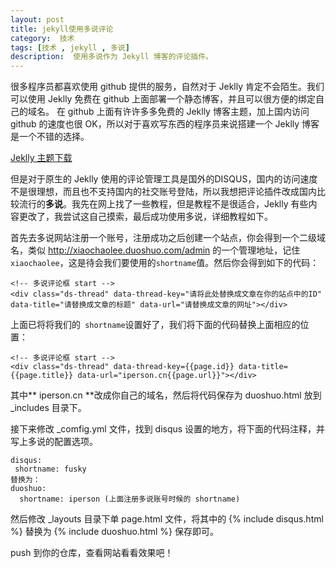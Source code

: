 ```yaml
---
layout: post
title: jekyll使用多说评论
category:  技术
tags: [技术 , jekyll , 多说]
description:  使用多说作为 Jekyll 博客的评论插件。
---
```


很多程序员都喜欢使用 github 提供的服务，自然对于 Jeklly 肯定不会陌生。我们可以使用 Jeklly 免费在 github 上面部署一个静态博客，并且可以很方便的绑定自己的域名。 在 github 上面有许许多多免费的 Jeklly 博客主题，加上国内访问 github 的速度也很 OK，所以对于喜欢写东西的程序员来说搭建一个 Jeklly 博客是一个不错的选择。

[Jeklly 主题下载](http://jekyllthemes.org/)

但是对于原生的 Jeklly 使用的评论管理工具是国外的DISQUS，国内的访问速度不是很理想，而且也不支持国内的社交账号登陆，所以我想把评论插件改成国内比较流行的**多说**。我先在网上找了一些教程，但是教程不是很适合，Jeklly 有些内容更改了，我尝试这自己摸索，最后成功使用多说，详细教程如下。

首先去多说网站注册一个账号，注册成功之后创建一个站点，你会得到一个二级域名，类似 http://xiaochaolee.duoshuo.com/admin 的一个管理地址，记住` xiaochaolee`，这是待会我们要使用的`shortname`值。然后你会得到如下的代码：

    <!-- 多说评论框 start -->
	<div class="ds-thread" data-thread-key="请将此处替换成文章在你的站点中的ID" data-title="请替换成文章的标题" data-url="请替换成文章的网址"></div>
<!-- 多说评论框 end -->
<!-- 多说公共JS代码 start (一个网页只需插入一次) -->
<script type="text/javascript">
var duoshuoQuery = {short_name:"xiaochaolee"};
	(function() {
		var ds = document.createElement('script');
		ds.type = 'text/javascript';ds.async = true;
		ds.src = (document.location.protocol == 'https:' ? 'https:' : 'http:') + '//static.duoshuo.com/embed.js';
		ds.charset = 'UTF-8';
		(document.getElementsByTagName('head')[0] 
		 || document.getElementsByTagName('body')[0]).appendChild(ds);
	})();
	</script>
<!-- 多说公共JS代码 end -->

上面已将将我们的` shortname`设置好了，我们将下面的代码替换上面相应的位置：

    <!-- 多说评论框 start -->
    <div class="ds-thread" data-thread-key={{page.id}} data-title={{page.title}} data-url="iperson.cn{{page.url}}"></div>
<!-- 多说评论框 end -->

其中** iperson.cn **改成你自己的域名，然后将代码保存为 duoshuo.html 放到 _includes 目录下。

接下来修改 _comfig.yml 文件，找到 disqus 设置的地方，将下面的代码注释，并写上多说的配置选项。

    disqus:
     shortname: fusky
    替换为：
    duoshuo:
      shortname: iperson (上面注册多说账号时候的 shortname)
      
  然后修改 _layouts 目录下单 page.html 文件，将其中的 {% include disqus.html %} 替换为  {% include duoshuo.html %} 保存即可。
         
push 到你的仓库，查看网站看看效果吧！
    

    